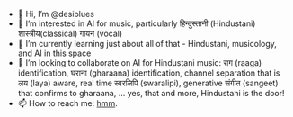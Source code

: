 - 👋 Hi, I’m @desiblues
- 👀 I’m interested in AI for music, particularly हिन्दुस्तानी (Hindustani) शास्त्रीय(classical) गायन (vocal)
- 🌱 I’m currently learning just about all of that - Hindustani, musicology, and AI in this space
- 💞️ I’m looking to collaborate on AI for Hindustani music: राग (raaga) identification, घराना (gharaana) identification, channel separation that is लय (laya) aware, real time स्वरलिपि (swaralipi), generative संगीत (sangeet) that confirms to gharaana, ... yes, that and more, Hindustani is the door!
- 📫 How to reach me: [hmm](mailto:121408866+desiblues@users.noreply.github.com).

<!---
desiblues/desiblues is a ✨ special ✨ repository because its `README.md` (this file) appears on your GitHub profile.
You can click the Preview link to take a look at your changes.
--->
